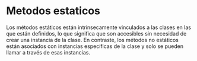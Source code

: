 # Metodos estaticos
Los métodos estáticos están intrínsecamente vinculados a las clases en las que están definidos, lo que significa que son accesibles sin necesidad de crear una instancia de la clase. En contraste, los métodos no estáticos están asociados con instancias específicas de la clase y solo se pueden llamar a través de esas instancias.